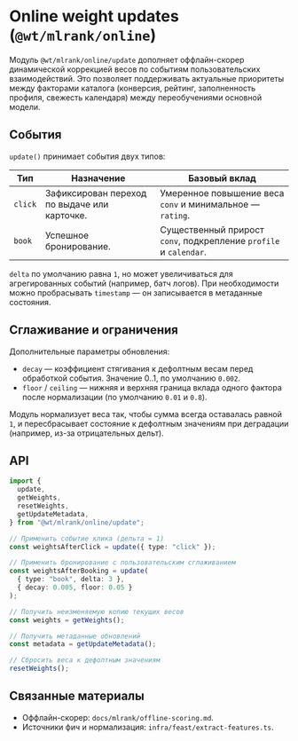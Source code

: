 # Online weight updates (`@wt/mlrank/online`)

Модуль `@wt/mlrank/online/update` дополняет оффлайн-скорер динамической
коррекцией весов по событиям пользовательских взаимодействий. Это позволяет
поддерживать актуальные приоритеты между факторами каталога (конверсия,
рейтинг, заполненность профиля, свежесть календаря) между переобучениями
основной модели.

## События

`update()` принимает события двух типов:

| Тип    | Назначение | Базовый вклад |
|--------|------------|----------------|
| `click` | Зафиксирован переход по выдаче или карточке. | Умеренное повышение веса `conv` и минимальное — `rating`.
| `book`  | Успешное бронирование. | Существенный прирост `conv`, подкрепление `profile` и `calendar`.

`delta` по умолчанию равна `1`, но может увеличиваться для агрегированных
событий (например, батч логов). При необходимости можно пробрасывать
`timestamp` — он записывается в метаданные состояния.

## Сглаживание и ограничения

Дополнительные параметры обновления:

- `decay` — коэффициент стягивания к дефолтным весам перед обработкой
  события. Значение 0..1, по умолчанию `0.002`.
- `floor` / `ceiling` — нижняя и верхняя граница вклада одного фактора после
  нормализации (по умолчанию `0.01` и `0.8`).

Модуль нормализует веса так, чтобы сумма всегда оставалась равной `1`, и
пересбрасывает состояние к дефолтным значениям при деградации (например,
из-за отрицательных дельт).

## API

```ts
import {
  update,
  getWeights,
  resetWeights,
  getUpdateMetadata,
} from "@wt/mlrank/online/update";

// Применить событие клика (дельта = 1)
const weightsAfterClick = update({ type: "click" });

// Применить бронирование с пользовательским сглаживанием
const weightsAfterBooking = update(
  { type: "book", delta: 3 },
  { decay: 0.005, floor: 0.05 }
);

// Получить неизменяемую копию текущих весов
const weights = getWeights();

// Получить метаданные обновлений
const metadata = getUpdateMetadata();

// Сбросить веса к дефолтным значениям
resetWeights();
```

## Связанные материалы

- Оффлайн-скорер: `docs/mlrank/offline-scoring.md`.
- Источники фич и нормализация: `infra/feast/extract-features.ts`.
